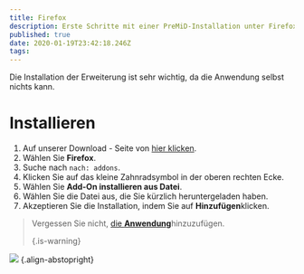 ```yaml
---
title: Firefox
description: Erste Schritte mit einer PreMiD-Installation unter Firefox
published: true
date: 2020-01-19T23:42:18.246Z
tags:
---
```


Die Installation der Erweiterung ist sehr wichtig, da die Anwendung selbst nichts kann.

# Installieren
1. Auf unserer Download - Seite von [hier klicken](https://premid.app/downloads).
2. Wählen Sie **Firefox**.
3. Suche nach `nach: addons`.
4. Klicken Sie auf das kleine Zahnradsymbol in der oberen rechten Ecke.
5. Wählen Sie **Add-On installieren aus Datei**.
6. Wählen Sie die Datei aus, die Sie kürzlich heruntergeladen haben.
7. Akzeptieren Sie die Installation, indem Sie auf **Hinzufügen**klicken.

> Vergessen Sie nicht, [die **Anwendung**](/install)hinzuzufügen. 
> 
> {.is-warning}

![](https://img.icons8.com/color/2x/firefox.png) {.align-abstopright}
